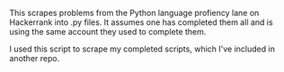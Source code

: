 This scrapes problems from the Python language profiency lane on Hackerrank into .py files. It assumes one has completed them all and is using the same account they used to complete them.

I used this script to scrape my completed scripts, which I've included in another repo.